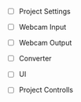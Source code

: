 - [ ] Project Settings 
- [ ] Webcam Input
- [ ] Webcam Output
- [ ] Converter 
- [ ] UI
- [ ] Project Controlls
  